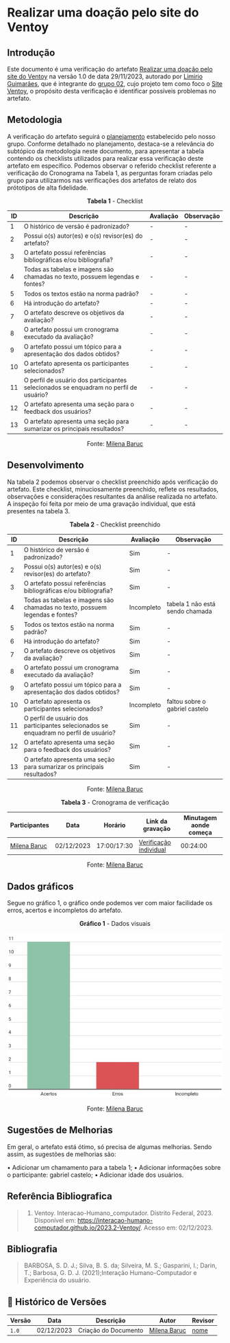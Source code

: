 # Realizar uma doação pelo site do Ventoy

## Introdução

Este documento é uma verificação do artefato [Realizar uma doação pelo site do Ventoy](../../../../../DAD/nivel3/relato-alta-fidelidade/donation.md) na versão 1.0 de data 29/11/2023, autorado por [Limirio Guimarães](https://github.com/LimirioGuimaraes), que é integrante do [grupo 02](https://github.com/Mayara-tech), cujo projeto tem como foco o [Site Ventoy](https://www.ventoy.net/en/index.html), o propósito desta verificação é identificar possíveis problemas no artefato.

## Metodologia

A verificação do artefato seguirá o [planejamento](../../verificacao/planejamendoDaVerificacao.md) estabelecido pelo nosso grupo. Conforme detalhado no planejamento, destaca-se a relevância do subtópico da metodologia neste documento, para apresentar a tabela contendo os checklists utilizados para realizar essa verificação deste artefato em específico. Podemos observar o referido checklist referente a verificação do Cronograma na Tabela 1, as perguntas foram criadas pelo grupo para utilizarmos nas verificações dos artefatos de relato dos prótotipos de alta fidelidade.

<center>

**Tabela 1** - Checklist

| ID | Descrição                                                                           | Avaliação  | Observação |
|----|-------------------------------------------------------------------------------------|------------|------------|
| 1  | O histórico de versão é padronizado?                                                |      -     |     -      |
| 2  | Possui o(s) autor(es) e o(s) revisor(es) do artefato?                               |      -     |     -      |
| 3  | O artefato possui referências bibliográficas e/ou bibliografia?                     |      -     |     -      |
| 4  | Todas as tabelas e imagens são chamadas no texto, possuem legendas e fontes?        |      -     |     -      |
| 5  | Todos os textos estão na norma padrão?                                              |      -     |     -      |
| 6  | Há introdução do artefato?                                                          |      -     |     -      |
| 7  | O artefato descreve os objetivos da avaliação? 		   				               |      -     |     -      |
| 8  | 	O artefato possui um cronograma executado da avaliação?                            |      -     |     -      |
| 9  | 	O artefato possui um tópico para a apresentação dos dados obtidos? 		           |      -     |     -      |
| 10 | O artefato apresenta os participantes selecionados?                                 |      -     |     -      |
| 11 | O perfil de usuário dos participantes selecionados se enquadram no perfil de usuário?|      -     |     -      |
| 12 | O artefato apresenta uma seção para o feedback dos usuários?	                       |      -     |     -      |
| 13 | O artefato apresenta uma seção para sumarizar os principais resultados?             |      -     |     -      |

Fonte: [Milena Baruc](https://github.com/MilenaBaruc)

</center>

## Desenvolvimento

Na tabela 2 podemos observar o checklist preenchido após verificação do artefato. Este checklist, minuciosamente preenchido, reflete os resultados, observações e considerações resultantes da análise realizada no artefato. A inspeção foi feita por meio de uma gravação individual, que está presentes na tabela 3.

<center>

**Tabela 2** - Checklist preenchido

| ID | Descrição                                                                           | Avaliação  | Observação |
|----|-------------------------------------------------------------------------------------|------------|------------|
| 1  | O histórico de versão é padronizado?                                                | Sim |     -      |
| 2  | Possui o(s) autor(es) e o(s) revisor(es) do artefato?                               | Sim |     -      |
| 3  | O artefato possui referências bibliográficas e/ou bibliografia?                     | Sim |     -      |
| 4  | Todas as tabelas e imagens são chamadas no texto, possuem legendas e fontes?        | Incompleto | tabela 1 não está sendo chamada |
| 5  | Todos os textos estão na norma padrão?                                              | Sim |     -      |
| 6  | Há introdução do artefato?                                                          | Sim |     -      |
| 7  | O artefato descreve os objetivos da avaliação? 		   				               | Sim |     -      |
| 8  | 	O artefato possui um cronograma executado da avaliação?                            | Sim |     -      |
| 9  | 	O artefato possui um tópico para a apresentação dos dados obtidos? 		           | Sim |     -      |
| 10 | O artefato apresenta os participantes selecionados?                                 | Incompleto | faltou sobre o gabriel castelo |
| 11 | O perfil de usuário dos participantes selecionados se enquadram no perfil de usuário?| Sim |     -      |
| 12 | O artefato apresenta uma seção para o feedback dos usuários?	                       | Sim |     -      |
| 13 | O artefato apresenta uma seção para sumarizar os principais resultados?             | Sim |     -      |

Fonte: [Milena Baruc](https://github.com/MilenaBaruc)

**Tabela 3** - Cronograma de verificação

| Participantes | Data | Horário | Link da gravação | Minutagem aonde começa |
| -------------------------------------------------------------------------------------------- | ---------- | ----- | ------------------- | ------------- |
| [Milena Baruc](https://github.com/MilenaBaruc)                                               | 02/12/2023 | 17:00/17:30 | [Verificação individual](https://youtu.be/hrXHrD7gICk)       | 00:24:00 |

Fonte: [Milena Baruc](https://github.com/MilenaBaruc)  

</center>

## Dados gráficos

Segue no gráfico 1, o gráfico onde podemos ver com maior facilidade os erros, acertos e incompletos do artefato.

<center>

**Gráfico 1** - Dados visuais

![Gráfico Especificação Suplementar](../../../../../assets/graficosMilena/doacaoalta.jpg)

Fonte: [Milena Baruc](https://github.com/MilenaBaruc)

</center>

## Sugestões de Melhorias

Em geral, o artefato está ótimo, só precisa de algumas melhorias. Sendo assim, as sugestões de melhorias são:

• Adicionar um chamamento para a tabela 1;
• Adicionar informações sobre o participante: gabriel castelo;
• Adicionar idade dos usuários.

## Referência Bibliografica

> 1. Ventoy. Interacao-Humano_computador. Distrito Federal, 2023. Disponível em: <https://interacao-humano-computador.github.io/2023.2-Ventoy/>. Acesso em: 02/12/2023.

## Bibliografia

> BARBOSA, S. D. J.; Silva, B. S. da; Silveira, M. S.; Gasparini, I.; Darin, T.; Barbosa, G. D. J. (2021);Interação Humano-Computador e Experiência do usuário.

## 📑 Histórico de Versões

| Versão | Data       | Descrição                                       | Autor                                          | Revisor                                      |
| ------ | ---------- | ----------------------------------------------- | -----------------------------------------------| ---------------------------------------------|
| `1.0`  | 02/12/2023 | Criação do Documento | [Milena Baruc](https://github.com/MilenaBaruc)  | [nome](https://github.com/)|